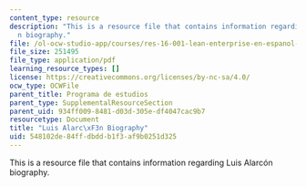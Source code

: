 ```yaml
---
content_type: resource
description: "This is a resource file that contains information regarding Luis Alarc\xF3\
  n biography."
file: /ol-ocw-studio-app/courses/res-16-001-lean-enterprise-en-espanol-january-iap-2012/548102de84ffdbddb1f3af9b0251d325_MITRES_16_001IAP12_Luis.pdf
file_size: 251495
file_type: application/pdf
learning_resource_types: []
license: https://creativecommons.org/licenses/by-nc-sa/4.0/
ocw_type: OCWFile
parent_title: Programa de estudios
parent_type: SupplementalResourceSection
parent_uid: 934ff009-8481-d03d-305e-df4047cac9b7
resourcetype: Document
title: "Luis Alarc\xF3n Biography"
uid: 548102de-84ff-dbdd-b1f3-af9b0251d325
---
```

This is a resource file that contains information regarding Luis Alarcón biography.